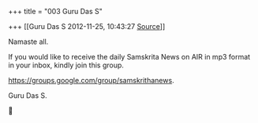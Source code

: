 +++
title = "003 Guru Das S"

+++
[[Guru Das S	2012-11-25, 10:43:27 [Source](https://groups.google.com/g/samskrita/c/nBteTpNokS4)]]



Namaste all.

  

If you would like to receive the daily Samskrita News on AIR in mp3 format in your inbox, kindly join this group.

<https://groups.google.com/group/samskrithanews>.

  

Guru Das S.



